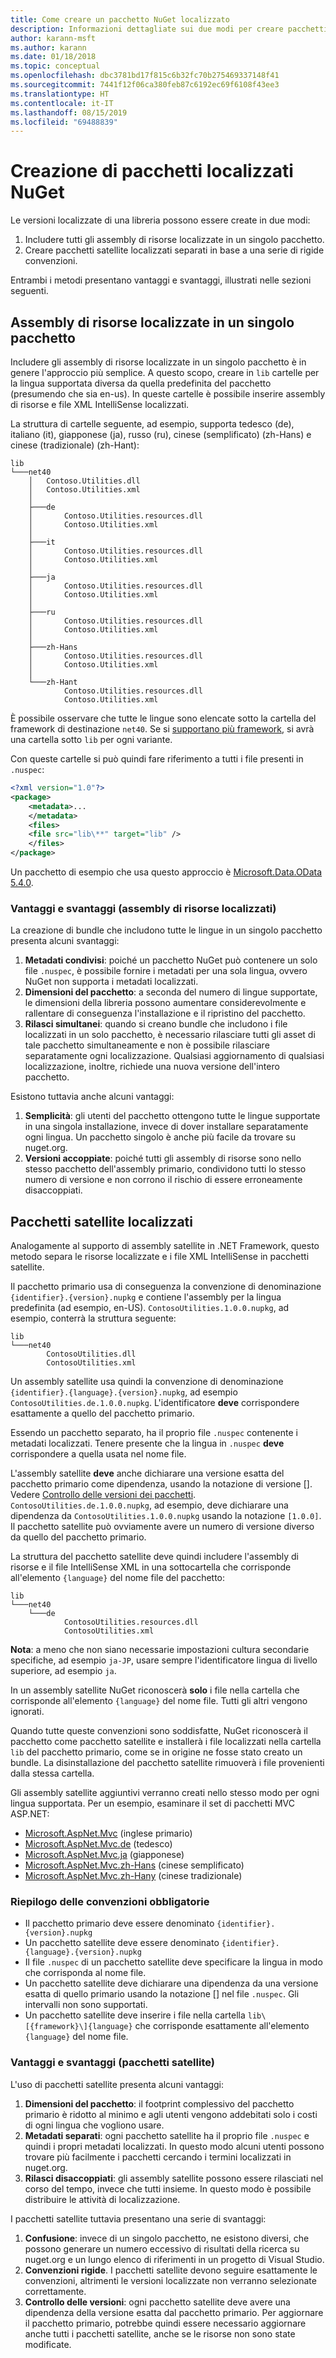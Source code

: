 ```yaml
---
title: Come creare un pacchetto NuGet localizzato
description: Informazioni dettagliate sui due modi per creare pacchetti NuGet localizzati, ovvero includendo tutti gli assembly in un singolo pacchetto o pubblicando assembly separati.
author: karann-msft
ms.author: karann
ms.date: 01/18/2018
ms.topic: conceptual
ms.openlocfilehash: dbc3781bd17f815c6b32fc70b275469337148f41
ms.sourcegitcommit: 7441f12f06ca380feb87c6192ec69f6108f43ee3
ms.translationtype: HT
ms.contentlocale: it-IT
ms.lasthandoff: 08/15/2019
ms.locfileid: "69488839"
---
```

# <a name="creating-localized-nuget-packages"></a>Creazione di pacchetti localizzati NuGet

Le versioni localizzate di una libreria possono essere create in due modi:

1. Includere tutti gli assembly di risorse localizzate in un singolo pacchetto.
1. Creare pacchetti satellite localizzati separati in base a una serie di rigide convenzioni.

Entrambi i metodi presentano vantaggi e svantaggi, illustrati nelle sezioni seguenti.

## <a name="localized-resource-assemblies-in-a-single-package"></a>Assembly di risorse localizzate in un singolo pacchetto

Includere gli assembly di risorse localizzate in un singolo pacchetto è in genere l'approccio più semplice. A questo scopo, creare in `lib` cartelle per la lingua supportata diversa da quella predefinita del pacchetto (presumendo che sia en-us). In queste cartelle è possibile inserire assembly di risorse e file XML IntelliSense localizzati.

La struttura di cartelle seguente, ad esempio, supporta tedesco (de), italiano (it), giapponese (ja), russo (ru), cinese (semplificato) (zh-Hans) e cinese (tradizionale) (zh-Hant):

    lib
    └───net40
        │   Contoso.Utilities.dll
        │   Contoso.Utilities.xml
        │
        ├───de
        │       Contoso.Utilities.resources.dll
        │       Contoso.Utilities.xml
        │
        ├───it
        │       Contoso.Utilities.resources.dll
        │       Contoso.Utilities.xml
        │
        ├───ja
        │       Contoso.Utilities.resources.dll
        │       Contoso.Utilities.xml
        │
        ├───ru
        │       Contoso.Utilities.resources.dll
        │       Contoso.Utilities.xml
        │
        ├───zh-Hans
        │       Contoso.Utilities.resources.dll
        │       Contoso.Utilities.xml
        │
        └───zh-Hant
                Contoso.Utilities.resources.dll
                Contoso.Utilities.xml

È possibile osservare che tutte le lingue sono elencate sotto la cartella del framework di destinazione `net40`. Se si [supportano più framework](../create-packages/supporting-multiple-target-frameworks.md), si avrà una cartella sotto `lib` per ogni variante.

Con queste cartelle si può quindi fare riferimento a tutti i file presenti in `.nuspec`:

```xml
<?xml version="1.0"?>
<package>
    <metadata>...
    </metadata>
    <files>
    <file src="lib\**" target="lib" />
    </files>
</package>
```

Un pacchetto di esempio che usa questo approccio è [Microsoft.Data.OData 5.4.0](http://nuget.org/packages/Microsoft.Data.OData/5.4.0).

### <a name="advantages-and-disadvantages-localized-resource-assemblies"></a>Vantaggi e svantaggi (assembly di risorse localizzati)

La creazione di bundle che includono tutte le lingue in un singolo pacchetto presenta alcuni svantaggi:

1. **Metadati condivisi**: poiché un pacchetto NuGet può contenere un solo file `.nuspec`, è possibile fornire i metadati per una sola lingua, ovvero NuGet non supporta i metadati localizzati.
1. **Dimensioni del pacchetto**: a seconda del numero di lingue supportate, le dimensioni della libreria possono aumentare considerevolmente e rallentare di conseguenza l'installazione e il ripristino del pacchetto.
1. **Rilasci simultanei**: quando si creano bundle che includono i file localizzati in un solo pacchetto, è necessario rilasciare tutti gli asset di tale pacchetto simultaneamente e non è possibile rilasciare separatamente ogni localizzazione. Qualsiasi aggiornamento di qualsiasi localizzazione, inoltre, richiede una nuova versione dell'intero pacchetto.

Esistono tuttavia anche alcuni vantaggi:

1. **Semplicità**: gli utenti del pacchetto ottengono tutte le lingue supportate in una singola installazione, invece di dover installare separatamente ogni lingua. Un pacchetto singolo è anche più facile da trovare su nuget.org.
1. **Versioni accoppiate**: poiché tutti gli assembly di risorse sono nello stesso pacchetto dell'assembly primario, condividono tutti lo stesso numero di versione e non corrono il rischio di essere erroneamente disaccoppiati.

## <a name="localized-satellite-packages"></a>Pacchetti satellite localizzati

Analogamente al supporto di assembly satellite in .NET Framework, questo metodo separa le risorse localizzate e i file XML IntelliSense in pacchetti satellite.

Il pacchetto primario usa di conseguenza la convenzione di denominazione `{identifier}.{version}.nupkg` e contiene l'assembly per la lingua predefinita (ad esempio, en-US). `ContosoUtilities.1.0.0.nupkg`, ad esempio, conterrà la struttura seguente:

    lib
    └───net40
            ContosoUtilities.dll
            ContosoUtilities.xml

Un assembly satellite usa quindi la convenzione di denominazione `{identifier}.{language}.{version}.nupkg`, ad esempio `ContosoUtilities.de.1.0.0.nupkg`. L'identificatore **deve** corrispondere esattamente a quello del pacchetto primario.

Essendo un pacchetto separato, ha il proprio file `.nuspec` contenente i metadati localizzati. Tenere presente che la lingua in `.nuspec` **deve** corrispondere a quella usata nel nome file.

L'assembly satellite **deve** anche dichiarare una versione esatta del pacchetto primario come dipendenza, usando la notazione di versione []. Vedere [Controllo delle versioni dei pacchetti](../concepts/package-versioning.md). `ContosoUtilities.de.1.0.0.nupkg`, ad esempio, deve dichiarare una dipendenza da `ContosoUtilities.1.0.0.nupkg` usando la notazione `[1.0.0]`. Il pacchetto satellite può ovviamente avere un numero di versione diverso da quello del pacchetto primario.

La struttura del pacchetto satellite deve quindi includere l'assembly di risorse e il file IntelliSense XML in una sottocartella che corrisponde all'elemento `{language}` del nome file del pacchetto:

    lib
    └───net40
        └───de
                ContosoUtilities.resources.dll
                ContosoUtilities.xml

**Nota**: a meno che non siano necessarie impostazioni cultura secondarie specifiche, ad esempio `ja-JP`, usare sempre l'identificatore lingua di livello superiore, ad esempio `ja`.

In un assembly satellite NuGet riconoscerà **solo** i file nella cartella che corrisponde all'elemento `{language}` del nome file. Tutti gli altri vengono ignorati.

Quando tutte queste convenzioni sono soddisfatte, NuGet riconoscerà il pacchetto come pacchetto satellite e installerà i file localizzati nella cartella `lib` del pacchetto primario, come se in origine ne fosse stato creato un bundle. La disinstallazione del pacchetto satellite rimuoverà i file provenienti dalla stessa cartella.

Gli assembly satellite aggiuntivi verranno creati nello stesso modo per ogni lingua supportata. Per un esempio, esaminare il set di pacchetti MVC ASP.NET:

- [Microsoft.AspNet.Mvc](http://nuget.org/packages/Microsoft.AspNet.Mvc) (inglese primario)
- [Microsoft.AspNet.Mvc.de](http://nuget.org/packages/Microsoft.AspNet.Mvc.de) (tedesco)
- [Microsoft.AspNet.Mvc.ja](http://nuget.org/packages/Microsoft.AspNet.Mvc.ja) (giapponese)
- [Microsoft.AspNet.Mvc.zh-Hans](http://nuget.org/packages/Microsoft.AspNet.Mvc.zh-Hans) (cinese semplificato)
- [Microsoft.AspNet.Mvc.zh-Hany](http://nuget.org/packages/Microsoft.AspNet.Mvc.zh-Hant) (cinese tradizionale)

### <a name="summary-of-required-conventions"></a>Riepilogo delle convenzioni obbligatorie

- Il pacchetto primario deve essere denominato `{identifier}.{version}.nupkg`
- Un pacchetto satellite deve essere denominato `{identifier}.{language}.{version}.nupkg`
- Il file `.nuspec` di un pacchetto satellite deve specificare la lingua in modo che corrisponda al nome file.
- Un pacchetto satellite deve dichiarare una dipendenza da una versione esatta di quello primario usando la notazione [] nel file `.nuspec`. Gli intervalli non sono supportati.
- Un pacchetto satellite deve inserire i file nella cartella `lib\[{framework}\]{language}` che corrisponde esattamente all'elemento `{language}` del nome file.

### <a name="advantages-and-disadvantages-satellite-packages"></a>Vantaggi e svantaggi (pacchetti satellite)

L'uso di pacchetti satellite presenta alcuni vantaggi:

1. **Dimensioni del pacchetto**: il footprint complessivo del pacchetto primario è ridotto al minimo e agli utenti vengono addebitati solo i costi di ogni lingua che vogliono usare.
1. **Metadati separati**: ogni pacchetto satellite ha il proprio file `.nuspec` e quindi i propri metadati localizzati. In questo modo alcuni utenti possono trovare più facilmente i pacchetti cercando i termini localizzati in nuget.org.
1. **Rilasci disaccoppiati**: gli assembly satellite possono essere rilasciati nel corso del tempo, invece che tutti insieme. In questo modo è possibile distribuire le attività di localizzazione.

I pacchetti satellite tuttavia presentano una serie di svantaggi:

1. **Confusione**: invece di un singolo pacchetto, ne esistono diversi, che possono generare un numero eccessivo di risultati della ricerca su nuget.org e un lungo elenco di riferimenti in un progetto di Visual Studio.
1. **Convenzioni rigide**. I pacchetti satellite devono seguire esattamente le convenzioni, altrimenti le versioni localizzate non verranno selezionate correttamente.
1. **Controllo delle versioni**: ogni pacchetto satellite deve avere una dipendenza della versione esatta dal pacchetto primario. Per aggiornare il pacchetto primario, potrebbe quindi essere necessario aggiornare anche tutti i pacchetti satellite, anche se le risorse non sono state modificate.
